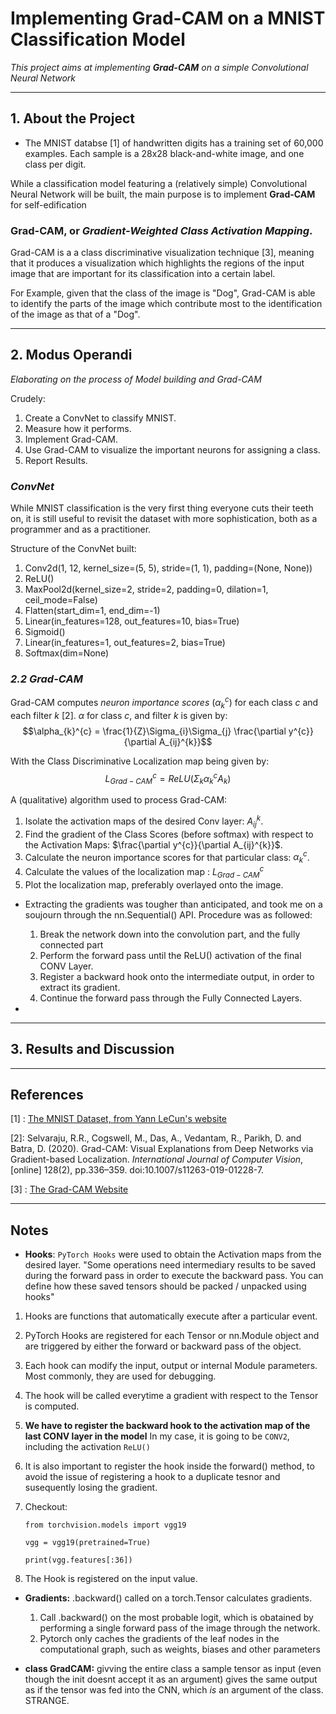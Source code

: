 # **Implementing Grad-CAM on a MNIST Classification Model**

_This project aims at implementing **Grad-CAM** on a simple Convolutional Neural Network_

------------------------------------
## **1. About the Project**

* The MNIST databse [1] of handwritten digits has a training set of 60,000 examples. Each sample is a 28x28 black-and-white image, and one class per digit.  

While a classification model featuring a (relatively simple) Convolutional Neural Network will be built, the main purpose is to implement **Grad-CAM** for self-edification

### **Grad-CAM, or _Gradient-Weighted Class Activation Mapping_.**
Grad-CAM is a a class discriminative visualization technique [3], meaning that it produces a visualization which highlights the regions of the input image that are important for its classification into a certain label.  

For Example, given that the class of the image is "Dog", Grad-CAM is able to identify the parts of the image which contribute most to the identification of the image as that of a "Dog". 

------------------------------------------------
## **2. Modus Operandi**
_Elaborating on the  process of Model building and Grad-CAM_

Crudely:
1. Create a ConvNet to classify MNIST.
2. Measure how it performs.
3. Implement Grad-CAM.
4. Use Grad-CAM to visualize the important neurons for assigning a class.  
5. Report Results.

### **_ConvNet_**
    
While MNIST classification is the very first thing everyone cuts their teeth on, it is still useful to revisit the dataset with more sophistication, both as a programmer and as a practitioner. 

Structure of the ConvNet built: 
    
  1. Conv2d(1, 12, kernel_size=(5, 5), stride=(1, 1), padding=(None, None))
  2. ReLU()
  3. MaxPool2d(kernel_size=2, stride=2, padding=0, dilation=1, ceil_mode=False)
  4. Flatten(start_dim=1, end_dim=-1)
  5. Linear(in_features=128, out_features=10, bias=True)
  6. Sigmoid()
  7. Linear(in_features=1, out_features=2, bias=True)
  8. Softmax(dim=None)

### **_2.2 Grad-CAM_**

Grad-CAM computes _neuron importance scores_ ($\alpha_{k}^{c}$) for each class $c$ and each filter $k$ [2]. $\alpha$ for class $c$, and filter $k$ is given by: 
$$\alpha_{k}^{c} = \frac{1}{Z}\Sigma_{i}\Sigma_{j} \frac{\partial y^{c}}{\partial A_{ij}^{k}}$$

With the Class Discriminative Localization map being given by: 
$$L^{c}_{Grad-CAM} = ReLU(\Sigma_{k} \alpha_{k}^{c}A_k)$$

A (qualitative) algorithm used to process Grad-CAM:

1. Isolate the activation maps of the desired Conv layer: $A_{ij}^{k}$. 
2. Find the gradient of the Class Scores (before softmax) with respect to the Activation Maps: $\frac{\partial y^{c}}{\partial A_{ij}^{k}}$.
3. Calculate the neuron importance scores for that particular class: $\alpha_{k}^{c}$.
4. Calculate the values of the localization map : $L^{c}_{Grad-CAM}$ 
5. Plot the localization map, preferably overlayed onto the image.

* Extracting the gradients was tougher than anticipated, and took me on a soujourn through the nn.Sequential() API. Procedure was as followed:
  1. Break the network down into the convolution part, and the fully connected part
  2. Perform the forward pass until the ReLU() activation of the final CONV Layer.
  3. Register a backward hook onto the intermediate output, in order to extract its gradient. 
  4. Continue the forward pass through the Fully Connected Layers. 

*  











--------------------------------------


## **3. Results and Discussion**


-----------------------------------
## **References**
[1] : [The MNIST Dataset, from Yann LeCun's website](http://yann.lecun.com/exdb/mnist/)

[2]: Selvaraju, R.R., Cogswell, M., Das, A., Vedantam, R., Parikh, D. and Batra, D. (2020). Grad-CAM: Visual Explanations from Deep Networks via Gradient-based Localization. _International Journal of Computer Vision_, [online] 128(2), pp.336–359. doi:10.1007/s11263-019-01228-7.

‌[3] : [The Grad-CAM Website](http://gradcam.cloudcv.org/)


----------------------------------------
## **Notes**

* __Hooks__: `PyTorch Hooks` were used to obtain the Activation maps from the desired layer. 
    "Some operations need intermediary results to be saved during the forward pass in order to execute the backward pass. You can define how these saved tensors should be packed / unpacked using hooks" 
1. Hooks are functions that automatically execute after a particular event. 
2. PyTorch Hooks are registered for each Tensor or nn.Module object and are triggered by either the forward or backward pass of the object. 
3. Each hook can modify the input, output or internal Module parameters. Most commonly, they are used for debugging. 
4. The hook will be called everytime a gradient with respect to the Tensor is computed. 
5. **We have to register the backward hook to the activation map of the last CONV layer in the model** In my case, it is going to be `CONV2`, including the activation `ReLU()` 
6. It is also important to register the hook inside the forward() method, to avoid the issue of registering a hook to a duplicate tesnor and susequently losing the gradient. 
7. Checkout: 

    `from torchvision.models import vgg19`

    `vgg = vgg19(pretrained=True)`

    `print(vgg.features[:36])`


8. The Hook is registered on the input value. 





* __Gradients:__ .backward() called on a torch.Tensor calculates gradients. 
  1. Call .backward() on the most probable logit, which is obatained by performing a single forward pass of the image through the network. 
  2. Pytorch only caches the gradients of the leaf nodes in the computational graph, such as weights, biases and other parameters 


* **class GradCAM:** givving the entire class a sample tensor as input (even though the init doesnt accept it as an argument) gives the same output as if the tensor was fed into the CNN, which _is_ an argument of the class. STRANGE.
